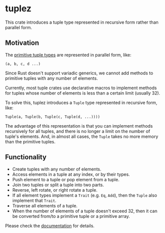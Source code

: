 # tuplez

This crate introduces a tuple type represented in recursive form rather than parallel form.

## Motivation

The [primitive tuple types](https://doc.rust-lang.org/std/primitive.tuple.html) are represented in parallel form, like:

```text
(a, b, c, d ...)
```

Since Rust doesn't support variadic generics, we cannot add methods to primitive tuples with any number of elements.

Currently, most tuple crates use declarative macros to implement methods for tuples whose number of elements is less than
a certain limit (usually 32).

To solve this, tuplez introduces a `Tuple` type represented in recursive form, like:

```text
Tuple(a, Tuple(b, Tuple(c, Tuple(d, ...))))
```

The advantage of this representation is that you can implement methods recursively for all tuples,
and there is no longer a limit on the number of tuple's elements. And, in almost all cases, the `Tuple` takes no more memory than
the primitive tuples.

## Functionality

* Create tuples with any number of elements.
* Access elements in a tuple at any index, or by their types.
* Push element to a tuple or pop element from a tuple.
* Join two tuples or split a tuple into two parts.
* Reverse, left rotate, or right rotate a tuple.
* If all element types implement a `Trait` (e.g. `Eq`, `Add`), then the `Tuple` also implement that `Trait`.
* Traverse all elements of a tuple.
* When the number of elements of a tuple doesn't exceed 32, then it can be converted from/to a primitive tuple or a primitive array.

Please check the [documentation](https://docs.rs/tuplez) for details.

